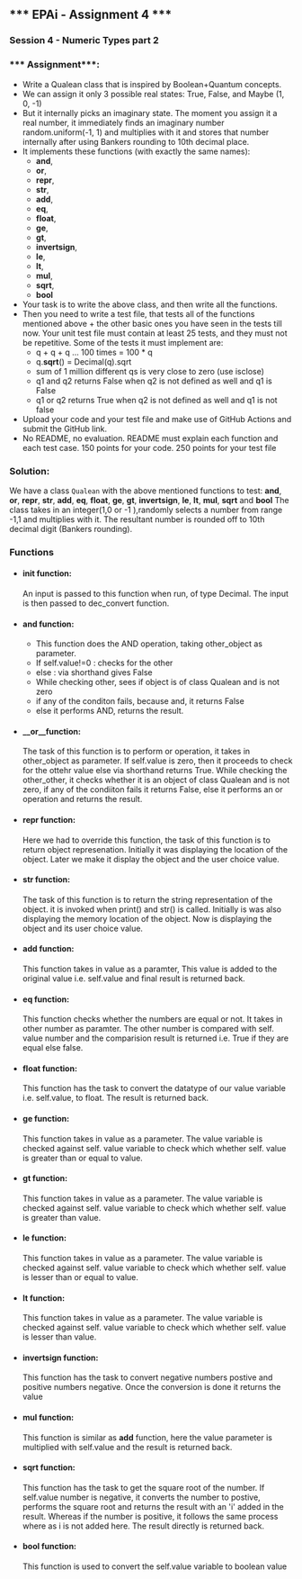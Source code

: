 ## *** EPAi - Assignment 4 ***
### Session 4 - Numeric Types part 2

### *** Assignment***:
- Write a Qualean class that is inspired by Boolean+Quantum concepts.
- We can assign it only 3 possible real states: True, False, and Maybe (1, 0, -1)
- But it internally picks an imaginary state. The moment you assign it a real number, it immediately finds an imaginary number random.uniform(-1, 1) and multiplies with it and stores that number internally after using Bankers rounding to 10th decimal place. 
- It implements these functions (with exactly the same names):
	- __and__,
	- __or__,
	- __repr__,
	- __str__,
	- __add__,
	- __eq__,
	- __float__,
	- __ge__,
	- __gt__,
	- __invertsign__,
	- __le__,
	- __lt__,
	- __mul__,
	- __sqrt__,
	- __bool__
- Your task is to write the above class, and then write all the functions. 
- Then you need to write a test file, that tests all of the functions mentioned above + the other basic ones you have seen in the tests till now. Your unit test file must contain at least 25 tests, and they must not be repetitive. Some of the tests it must implement are:
	- q + q + q ... 100 times = 100 * q
	- q.__sqrt__() = Decimal(q).sqrt
	- sum of 1 million different qs is very close to zero (use isclose)
	- q1 and q2 returns False when q2 is not defined as well and q1 is False
	- q1 or q2 returns True when q2 is not defined as well and q1 is not false
- Upload your code and your test file and make use of GitHub Actions and submit the GitHub link. 
- No README, no evaluation. README must explain each function and each test case. 150 points for your code. 250 points for your test file

### Solution:

We have a class `Qualean` with the above mentioned functions to test:
__and__,  __or__, __repr__, __str__, __add__, __eq__, __float__, __ge__, __gt__, __invertsign__, __le__, __lt__, __mul__, __sqrt__ and __bool__
The class takes in an integer(1,0 or -1 ),randomly selects a number from range -1,1 and multiplies with it.
The resultant number is rounded off to 10th decimal digit (Bankers rounding).

### Functions

* #### __init__ function:

	An input is passed to this function when run, of type Decimal.
	The input is then passed to dec_convert function.

* #### __and__ function: 

	- This function does the AND operation, taking other_object as parameter.
	- If self.value!=0 : checks for the other
	- else : via shorthand gives False
	- While checking other, sees if object is of class Qualean and is not zero
	- if any of the conditon fails, because and, it returns False
	- else it performs AND, returns the result.

* #### __or__function:

    The task of this function is to perform or operation, it takes in other_object as parameter. If self.value is zero, then it proceeds to check for the ottehr value else via shorthand returns True. While checking the other_other, it checks whether it is an object of class Qualean and is not zero, if any of the condiiton fails it returns False, else it performs an or operation and returns the result.

* #### __repr__ function:

    Here we had to override this function, the task of this function is to return object represenation. Initially it was displaying the location of the object. Later we make it display the object and the user choice value.

* #### __str__ function:

    The task of this function is to return the string representation of the object. it is invoked when print() and str() is called. Initially is was also displaying the memory location of the object. Now is displaying the object and its user choice value.

* #### __add__ function:

    This function takes in value as a paramter, This value is added to the original value i.e. self.value and final result is returned back.

* #### __eq__ function:

    This function checks whether the numbers are equal or not. It takes in other number as paramter. The other number is compared with self. value number and the comparision result is returned i.e. True if they are equal else false. 

* #### __float__ function:

    This function has the task to convert the datatype of our value variable i.e. self.value, to float. The result is returned back.

* #### __ge__ function:

    This function takes in value as a parameter. The value variable is checked against self. value variable to check which whether self. value is greater than or equal to value. 

* #### __gt__ function:

    This function takes in value as a parameter. The value variable is checked against self. value variable to check which whether self. value is greater than value. 

* #### __le__ function:

    This function takes in value as a parameter. The value variable is checked against self. value variable to check which whether self. value is lesser than or equal to value. 

* #### __lt__ function:

    This function takes in value as a parameter. The value variable is checked against self. value variable to check which whether self. value is lesser than value. 

* #### __invertsign__ function:

    This function has the task to convert negative numbers postive and positive numbers negative. Once the conversion is done it returns the value

* #### __mul__ function:

    This function is similar as __add__ function, here the value parameter is multiplied with self.value and the result is returned back.

* #### __sqrt__ function:

    This function has the task to get the square root of the number. If self.value number is negative, it converts the number to postive, performs the square root and returns the result with an 'i' added in the result. Whereas if the number is positive, it follows the same process where as i is not added here. The result directly is returned back.

* #### __bool__ function:

    This function is used to convert the self.value variable to boolean value